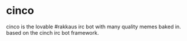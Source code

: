 # cinco
cinco is the lovable #rakkaus irc bot with many quality memes baked in. based on the cinch irc bot framework.
